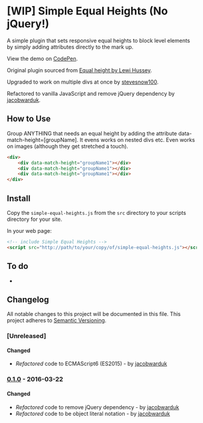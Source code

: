 # [WIP] Simple Equal Heights (No jQuery!)

A simple plugin that sets responsive equal heights to block level elements by simply adding attributes directly to the mark up.

View the demo on [CodePen]().

Original plugin sourced from [Equal height by Lewi Hussey](http://codepen.io/Lewitje/pen/YybQEP).

Upgraded to work on multiple divs at once by [stevesnow100](https://github.com/stevesnow100).

Refactored to vanilla JavaScript and remove jQuery dependency by [jacobwarduk](https://github.com/jacobwarduk).


## How to Use
Group ANYTHING that needs an equal height by adding the attribute data-match-height=[groupName].
It evens works on nested divs etc. Even works on images (although they get stretched a touch).

```html
<div>
    <div data-match-height="groupName1"></div>
    <div data-match-height="groupName1"></div>
    <div data-match-height="groupName1"></div>
</div>
```

## Install
Copy the `simple-equal-heights.js` from the `src` directory to your scripts directory for your site.

In your web page:
```html
<!-- include Simple Equal Heights -->
<script src="http://path/to/your/copy/of/simple-equal-heights.js"></script>
```

## To do
 -

## Changelog
All notable changes to this project will be documented in this file.
This project adheres to [Semantic Versioning](http://semver.org).

### [Unreleased]
#### Changed
 - *Refactored* code to ECMAScript6 (ES2015) - by [jacobwarduk](https://github.com/jacobwarduk)

### [0.1.0]() - 2016-03-22
#### Changed
 - *Refactored* code to remove jQuery dependency - by [jacobwarduk](https://github.com/jacobwarduk)
 - *Refactored* code to be object literal notation - by [jacobwarduk](https://github.com/jacobwarduk)
